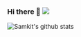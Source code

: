 ### Hi there 👋 ![](https://komarev.com/ghpvc/?username=samkit-shah&color=blue)

![Samkit's github stats](https://github-readme-stats.vercel.app/api?username=samkit-shah&show_icons=true&theme=graywhite&count_private=true&hide=stars&show_icons=true)



<!--
**Samkit-shah/samkit-shah** is a ✨ _special_ ✨ repository because its `README.md` (this file) appears on your GitHub profile.
https://komarev.com/ghpvc/?username=samkit-shah&color=green
![Top Langs](https://github-readme-stats.vercel.app/api/top-langs/?username=samkit-shah)
Here are some ideas to get you started:
<br>
- 🔭 I’m currently working on ...
- 🌱 I’m currently learning ...
- 👯 I’m looking to collaborate on ...
- 🤔 I’m looking for help with ...
- 💬 Ask me about ...
- 📫 How to reach me: ...
- 😄 Pronouns: ...
- ⚡ Fun fact: ...
-->

